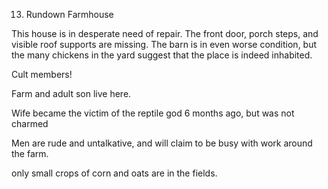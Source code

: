13. Rundown Farmhouse

This house is in desperate need of repair. The front door, porch steps,
and visible roof supports are missing. The barn is in even worse 
condition, but the many chickens in the yard suggest that the place is
indeed inhabited.

Cult members!

Farm and adult son live here.

Wife became the victim of the reptile god 6 months ago, but was
not charmed

Men are rude and untalkative, and will claim to be busy with work
around the farm.

only small crops of corn and oats are in the fields.

